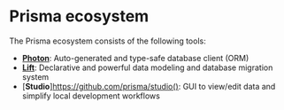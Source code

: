 # Prisma ecosystem

The Prisma ecosystem consists of the following tools:

- [**Photon**](https://photonjs.prisma.io/): Auto-generated and type-safe database client (ORM)
- [**Lift**](https://lift.prisma.io/): Declarative and powerful data modeling and database migration system
- [**Studio**]https://github.com/prisma/studio(): GUI to view/edit data and simplify local development workflows 

